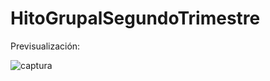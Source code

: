 # HitoGrupalSegundoTrimestre

Previsualización:

![captura](https://user-images.githubusercontent.com/78851467/220098808-c0c14d2f-78dd-4dca-88dc-0f372d917386.png)
